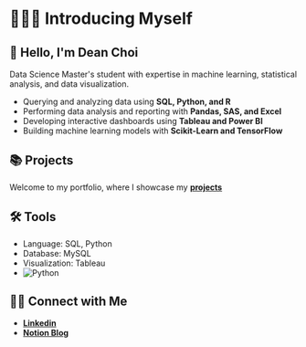# 🙋🏻‍♀️ Introducing Myself

## 👋 Hello, I'm Dean Choi  
Data Science Master's student with expertise in machine learning, statistical analysis, and data visualization.

- Querying and analyzing data using **SQL, Python, and R**  
- Performing data analysis and reporting with **Pandas, SAS, and Excel**  
- Developing interactive dashboards using **Tableau and Power BI**  
- Building machine learning models with **Scikit-Learn and TensorFlow**  

## 📚 Projects
Welcome to my portfolio, where I showcase my **[projects](https://github.com/deannie-choi/portfolio-guide)**

## 🛠️ Tools
- Language: SQL, Python
- Database: MySQL
- Visualization: Tableau
- ![Python](https://img.shields.io/badge/Python-3.9-blue)

## 👋🏻 Connect with Me
- **[Linkedin](https://www.linkedin.com/in/dean-choi/)**
- **[Notion Blog](https://www.notion.so/Dean-s-Blog-1c8bab73282180aaae17cb74d20ab24c)**
